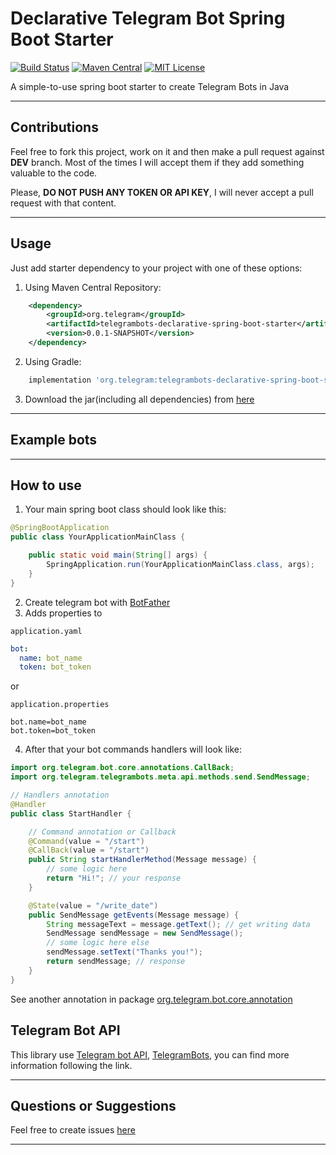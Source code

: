 # Declarative Telegram Bot Spring Boot Starter

[![Build Status]()]()
[![Maven Central]()]()
[![MIT License](http://img.shields.io/badge/license-MIT-blue.svg?style=flat)](https://github.com/aliaksandrrachko/telegrambots-declarative-spring-boot-starter/blob/master/LICENSE)

A simple-to-use spring boot starter to create Telegram Bots in Java

----------------

## Contributions
Feel free to fork this project, work on it and then make a pull request against **DEV** branch. Most of the times I will accept them if they add something valuable to the code.

Please, **DO NOT PUSH ANY TOKEN OR API KEY**, I will never accept a pull request with that content.

----------------

## Usage

Just add starter dependency to your project with one of these options:

1. Using Maven Central Repository:

```xml
    <dependency>
        <groupId>org.telegram</groupId>
        <artifactId>telegrambots-declarative-spring-boot-starter</artifactId>
        <version>0.0.1-SNAPSHOT</version>
    </dependency>
```

2. Using Gradle:

```gradle
    implementation 'org.telegram:telegrambots-declarative-spring-boot-starter:0.0.1-SNAPSHOT'
```

3. Download the jar(including all dependencies) from [here](https://mvnrepository.com/artifact/org.telegram/telegrambots/5.3.0)

----------------

## Example bots

----------------

## How to use

1. Your main spring boot class should look like this:

```java
@SpringBootApplication
public class YourApplicationMainClass {

	public static void main(String[] args) {		
		SpringApplication.run(YourApplicationMainClass.class, args);
	}
}
```

2. Create telegram bot with [BotFather](https://telegram.me/botfather)
3. Adds properties to 

`application.yaml`
```yml
bot:
  name: bot_name
  token: bot_token
```

or 

`application.properties`

```properties
bot.name=bot_name
bot.token=bot_token
```

4. After that your bot commands handlers will look like:

```java
import org.telegram.bot.core.annotations.CallBack;
import org.telegram.telegrambots.meta.api.methods.send.SendMessage;

// Handlers annotation
@Handler
public class StartHandler {

    // Command annotation or Callback
    @Command(value = "/start")
    @CallBack(value = "/start")
    public String startHandlerMethod(Message message) {
        // some logic here
        return "Hi!"; // your response
    }

    @State(value = "/write_date")
    public SendMessage getEvents(Message message) {
        String messageText = message.getText(); // get writing data
        SendMessage sendMessage = new SendMessage();
        // some logic here else
        sendMessage.setText("Thanks you!");
        return sendMessage; // response
    }
}
```

See another annotation in package [org.telegram.bot.core.annotation](/src/main/java/org/telegram/bot/core/annotations)

## Telegram Bot API
This library use [Telegram bot API](https://core.telegram.org/bots),
[TelegramBots](https://github.com/rubenlagus/TelegramBots), 
you can find more information following the link.

----------------

## Questions or Suggestions
Feel free to create issues [here](https://github.com/aliaksandrrachko/telegrambots-declarative-spring-boot-starter/issues)

----------------